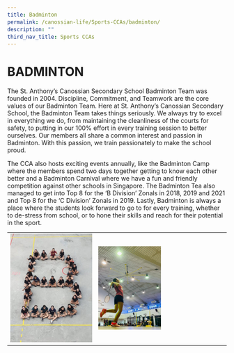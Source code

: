 ```yaml
---
title: Badminton
permalink: /canossian-life/Sports-CCAs/badminton/
description: ""
third_nav_title: Sports CCAs
---
```

# BADMINTON
The St. Anthony’s Canossian Secondary School Badminton Team was founded in 2004. Discipline, Commitment, and Teamwork are the core values of our Badminton Team. Here at St. Anthony’s Canossian Secondary School, the Badminton Team takes things seriously. We always try to excel in everything we do, from maintaining the cleanliness of the courts for safety, to putting in our 100% effort in every training session to better ourselves. Our members all share a common interest and passion in Badminton. With this passion, we train passionately to make the school proud.

The CCA also hosts exciting events annually, like the Badminton Camp where the members spend two days together getting to know each other better and a Badminton Carnival where we have a fun and friendly competition against other schools in Singapore. The Badminton Tea also managed to get into Top 8 for the ‘B Division’ Zonals in 2018, 2019 and 2021 and Top 8 for the ‘C Division’ Zonals in 2019. Lastly, Badminton is always a place where the students look forward to go to for every training, whether to de-stress from school, or to hone their skills and reach for their potential in the sport.

|   |   |
|---|---|
| ![](/images/Canossian%20Life/Sports%20CCAs/BADMINTON/Badminton1-e1631631425590.jpg)  | <img src="/images/Canossian%20Life/Sports%20CCAs/BADMINTON/Badminton2.jpg" style="width:50%">   |